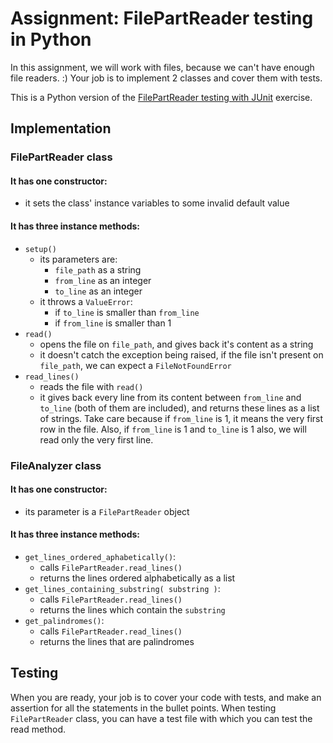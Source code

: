 # Assignment: FilePartReader testing in Python

In this assignment, we will work with files, because we can't have enough file readers. :) Your job is to implement 2 classes and cover them with tests.

This is a Python version of the [FilePartReader testing with JUnit](https://github.com/CodecoolGlobal/filepartreader-testing-with-junit-adam-sas-on) exercise.

## Implementation

### FilePartReader class

#### It has one constructor:

* it sets the class' instance variables to some invalid default value

#### It has three instance methods:

* `setup()`
  - its parameters are:
    - `file_path` as a string
    - `from_line` as an integer
    - `to_line` as an integer
  - it throws a `ValueError`:
    - if `to_line` is smaller than `from_line`
    - if `from_line` is smaller than 1
* `read()`
  - opens the file on `file_path`, and gives back it's content as a string
  - it doesn't catch the exception being raised, if the file isn't present on `file_path`, we can expect a `FileNotFoundError`
* `read_lines()`
  - reads the file with `read()`
  - it gives back every line from its content between `from_line` and `to_line` (both of them are included), and returns these lines as a list of strings. Take care because if `from_line` is 1, it means the very first row in the file. Also, if `from_line` is 1 and `to_line` is 1 also, we will read only the very first line.

### FileAnalyzer class

#### It has one constructor:

* its parameter is a `FilePartReader` object

#### It has three instance methods:

* `get_lines_ordered_aphabetically()`:
  - calls `FilePartReader.read_lines()`
  - returns the lines ordered alphabetically as a list
* `get_lines_containing_substring( substring )`:
  - calls `FilePartReader.read_lines()`
  - returns the lines which contain the `substring`
* `get_palindromes()`:
  - calls `FilePartReader.read_lines()`
  - returns the lines that are palindromes

## Testing

When you are ready, your job is to cover your code with tests, and make an assertion for all the statements in the bullet points. When testing `FilePartReader` class, you can have a test file with which you can test the read method.

